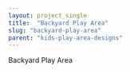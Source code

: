```yaml
---
layout: project_single
title:  "Backyard Play Area"
slug: "backyard-play-area"
parent: "kids-play-area-designs"
---
```

Backyard Play Area